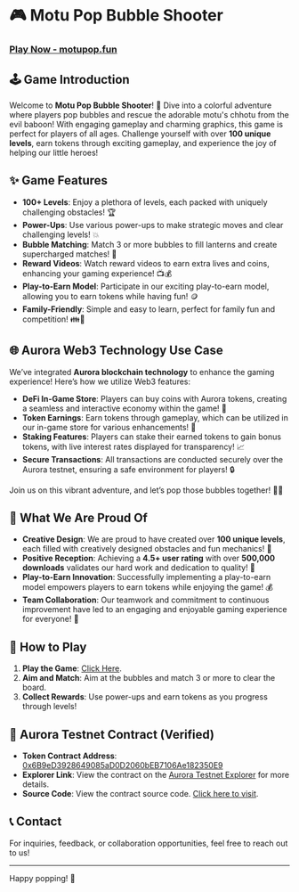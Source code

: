 # 🎮 Motu Pop Bubble Shooter

### [Play Now - motupop.fun](https://motupop.fun)

## 🕹️ Game Introduction
Welcome to **Motu Pop Bubble Shooter**! 🌟 Dive into a colorful adventure where players pop bubbles and rescue the adorable motu's chhotu from the evil baboon! With engaging gameplay and charming graphics, this game is perfect for players of all ages. Challenge yourself with over **100 unique levels**, earn tokens through exciting gameplay, and experience the joy of helping our little heroes!


## ✨ Game Features
- **100+ Levels**: Enjoy a plethora of levels, each packed with uniquely challenging obstacles! 🏆  
- **Power-Ups**: Use various power-ups to make strategic moves and clear challenging levels! 💥  
- **Bubble Matching**: Match 3 or more bubbles to fill lanterns and create supercharged matches! 🎉  
- **Reward Videos**: Watch reward videos to earn extra lives and coins, enhancing your gaming experience! 📺💰  
- **Play-to-Earn Model**: Participate in our exciting play-to-earn model, allowing you to earn tokens while having fun! 🪙  
- **Family-Friendly**: Simple and easy to learn, perfect for family fun and competition! 👪🎉  


## 🌐 Aurora Web3 Technology Use Case
We’ve integrated **Aurora blockchain technology** to enhance the gaming experience! Here’s how we utilize Web3 features:

- **DeFi In-Game Store**: Players can buy coins with Aurora tokens, creating a seamless and interactive economy within the game! 🛒  
- **Token Earnings**: Earn tokens through gameplay, which can be utilized in our in-game store for various enhancements! 💸  
- **Staking Features**: Players can stake their earned tokens to gain bonus tokens, with live interest rates displayed for transparency! 📈  
- **Secure Transactions**: All transactions are conducted securely over the Aurora testnet, ensuring a safe environment for players! 🔒  

Join us on this vibrant adventure, and let’s pop those bubbles together! 🌈✨


## 💪 What We Are Proud Of
- **Creative Design**: We are proud to have created over **100 unique levels**, each filled with creatively designed obstacles and fun mechanics! 🌈  
- **Positive Reception**: Achieving a **4.5+ user rating** with over **500,000 downloads** validates our hard work and dedication to quality! 🏅  
- **Play-to-Earn Innovation**: Successfully implementing a play-to-earn model empowers players to earn tokens while enjoying the game! 💰  
- **Team Collaboration**: Our teamwork and commitment to continuous improvement have led to an engaging and enjoyable gaming experience for everyone! 🤝  


## 📖 How to Play
1. **Play the Game**: [Click Here](https://motupop.fun/).
2. **Aim and Match**: Aim at the bubbles and match 3 or more to clear the board.
3. **Collect Rewards**: Use power-ups and earn tokens as you progress through levels!


## 📝 Aurora Testnet Contract (Verified)
- **Token Contract Address**: [0x6B9eD3928649085aD0D2060bEB7106Ae182350E9](https://explorer.testnet.aurora.dev/address/0x6B9eD3928649085aD0D2060bEB7106Ae182350E9)  
- **Explorer Link**: View the contract on the [Aurora Testnet Explorer](https://explorer.testnet.aurora.dev/address/0x6B9eD3928649085aD0D2060bEB7106Ae182350E9) for more details.
- **Source Code**: View the contract source code. [Click here to visit](/Contract/MotuPopSmartContractAurora.sol).


## 📞 Contact
For inquiries, feedback, or collaboration opportunities, feel free to reach out to us!

---

Happy popping! 🎉
